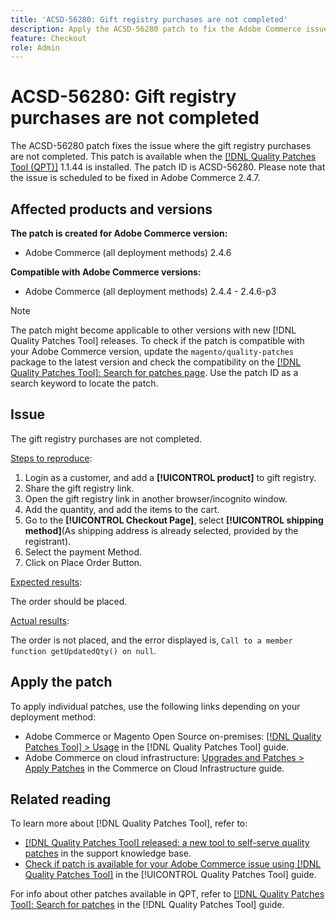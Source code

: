```yaml
---
title: 'ACSD-56280: Gift registry purchases are not completed'
description: Apply the ACSD-56280 patch to fix the Adobe Commerce issue where the gift registry purchases are not completed
feature: Checkout
role: Admin
---
```

# ACSD-56280: Gift registry purchases are not completed

The ACSD-56280 patch fixes the issue where the gift registry purchases are not completed. This patch is available when the [[!DNL Quality Patches Tool (QPT)]](https://experienceleague.adobe.com/en/docs/commerce-knowledge-base/kb/announcements/commerce-announcements/magento-quality-patches-released-new-tool-to-self-serve-quality-patches) 1.1.44 is installed. The patch ID is ACSD-56280. Please note that the issue is scheduled to be fixed in Adobe Commerce 2.4.7.

## Affected products and versions

**The patch is created for Adobe Commerce version:**

* Adobe Commerce (all deployment methods) 2.4.6

**Compatible with Adobe Commerce versions:**

* Adobe Commerce (all deployment methods) 2.4.4 - 2.4.6-p3

>[!NOTE]
>
>The patch might become applicable to other versions with new [!DNL Quality Patches Tool] releases. To check if the patch is compatible with your Adobe Commerce version, update the `magento/quality-patches` package to the latest version and check the compatibility on the [[!DNL Quality Patches Tool]: Search for patches page](https://experienceleague.adobe.com/tools/commerce-quality-patches/index.html). Use the patch ID as a search keyword to locate the patch.

## Issue

The gift registry purchases are not completed.

<u>Steps to reproduce</u>:

1. Login as a customer, and add a **[!UICONTROL product]** to gift registry.
1. Share the gift registry link.
1. Open the gift registry link in another browser/incognito window.
1. Add the quantity, and add the items to the cart.
1. Go to the **[!UICONTROL Checkout Page]**, select **[!UICONTROL shipping method]**(As shipping address is already selected, provided by the registrant).
1. Select the payment Method.
1. Click on Place Order Button.

<u>Expected results</u>:

The order should be placed.

<u>Actual results</u>:

The order is not placed, and the error displayed is, `Call to a member function getUpdatedQty() on null`.
 
## Apply the patch

To apply individual patches, use the following links depending on your deployment method:

* Adobe Commerce or Magento Open Source on-premises: [[!DNL Quality Patches Tool] > Usage](/help/tools/quality-patches-tool/usage.md) in the [!DNL Quality Patches Tool] guide.
* Adobe Commerce on cloud infrastructure: [Upgrades and Patches > Apply Patches](https://experienceleague.adobe.com/docs/commerce-cloud-service/user-guide/develop/upgrade/apply-patches.html) in the Commerce on Cloud Infrastructure guide.

## Related reading

To learn more about [!DNL Quality Patches Tool], refer to:

* [[!DNL Quality Patches Tool] released: a new tool to self-serve quality patches](https://experienceleague.adobe.com/en/docs/commerce-knowledge-base/kb/announcements/commerce-announcements/magento-quality-patches-released-new-tool-to-self-serve-quality-patches) in the support knowledge base.
* [Check if patch is available for your Adobe Commerce issue using [!DNL Quality Patches Tool]](/help/tools/quality-patches-tool/patches-available-in-qpt/check-patch-for-magento-issue-with-magento-quality-patches.md) in the [!UICONTROL Quality Patches Tool] guide.


For info about other patches available in QPT, refer to [[!DNL Quality Patches Tool]: Search for patches](https://experienceleague.adobe.com/tools/commerce-quality-patches/index.html) in the [!DNL Quality Patches Tool] guide.

